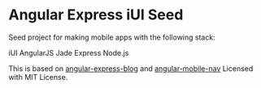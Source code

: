 # Angular Express iUI Seed
Seed project for making mobile apps with the following stack:

iUI
AngularJS
Jade
Express
Node.js

This is based on [angular-express-blog](https://github.com/btford/angular-express-blog) and [angular-mobile-nav](https://github.com/ajoslin/angular-mobile-nav)
Licensed with MIT License.